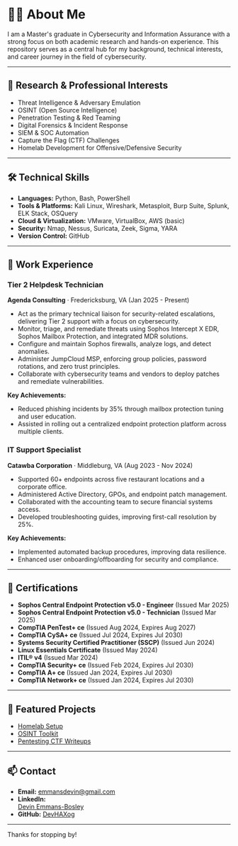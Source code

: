 # 👨‍💻 About Me

I am a Master's graduate in Cybersecurity and Information Assurance with a strong focus on both academic research and hands-on experience. This repository serves as a central hub for my background, technical interests, and career journey in the field of cybersecurity.

---

## 🔬 Research & Professional Interests

- Threat Intelligence & Adversary Emulation  
- OSINT (Open Source Intelligence)  
- Penetration Testing & Red Teaming  
- Digital Forensics & Incident Response  
- SIEM & SOC Automation  
- Capture the Flag (CTF) Challenges  
- Homelab Development for Offensive/Defensive Security

---

## 🛠️ Technical Skills

- **Languages:** Python, Bash, PowerShell  
- **Tools & Platforms:** Kali Linux, Wireshark, Metasploit, Burp Suite, Splunk, ELK Stack, OSQuery  
- **Cloud & Virtualization:** VMware, VirtualBox, AWS (basic)  
- **Security:** Nmap, Nessus, Suricata, Zeek, Sigma, YARA  
- **Version Control:** GitHub

---

## 📜 Work Experience

### Tier 2 Helpdesk Technician  
**Agenda Consulting** · Fredericksburg, VA (Jan 2025 - Present)

- Act as the primary technical liaison for security-related escalations, delivering Tier 2 support with a focus on cybersecurity.  
- Monitor, triage, and remediate threats using Sophos Intercept X EDR, Sophos Mailbox Protection, and integrated MDR solutions.  
- Configure and maintain Sophos firewalls, analyze logs, and detect anomalies.  
- Administer JumpCloud MSP, enforcing group policies, password rotations, and zero trust principles.  
- Collaborate with cybersecurity teams and vendors to deploy patches and remediate vulnerabilities.

**Key Achievements:**
- Reduced phishing incidents by 35% through mailbox protection tuning and user education.  
- Assisted in rolling out a centralized endpoint protection platform across multiple clients.

### IT Support Specialist  
**Catawba Corporation** · Middleburg, VA (Aug 2023 - Nov 2024)

- Supported 60+ endpoints across five restaurant locations and a corporate office.  
- Administered Active Directory, GPOs, and endpoint patch management.  
- Collaborated with the accounting team to secure financial systems access.  
- Developed troubleshooting guides, improving first-call resolution by 25%.

**Key Achievements:**
- Implemented automated backup procedures, improving data resilience.  
- Enhanced user onboarding/offboarding for security and compliance.

---

## 📜 Certifications

- **Sophos Central Endpoint Protection v5.0 - Engineer** (Issued Mar 2025)  
- **Sophos Central Endpoint Protection v5.0 - Technician** (Issued Mar 2025)  
- **CompTIA PenTest+ ce** (Issued Aug 2024, Expires Aug 2027)  
- **CompTIA CySA+ ce** (Issued Jul 2024, Expires Jul 2030)  
- **Systems Security Certified Practitioner (SSCP)** (Issued Jun 2024)  
- **Linux Essentials Certificate** (Issued May 2024)  
- **ITIL® v4** (Issued Mar 2024)  
- **CompTIA Security+ ce** (Issued Feb 2024, Expires Jul 2030)  
- **CompTIA A+ ce** (Issued Jan 2024, Expires Jul 2030)  
- **CompTIA Network+ ce** (Issued Jan 2024, Expires Jul 2030)

---

## 📂 Featured Projects

- [Homelab Setup](https://github.com/DevHAXog/homelab)  
- [OSINT Toolkit](https://github.com/DevHAXog/osint-tools)  
- [Pentesting CTF Writeups](https://github.com/DevHAXog/ctf-writeups)  

---

## 📫 Contact

- **Email:** emmansdevin@gmail.com
- **LinkedIn:** <div class="badge-base LI-profile-badge" data-locale="en_US" data-size="medium" data-theme="dark" data-type="VERTICAL" data-vanity="devin-emmans-bosley-491bb9203" data-version="v1"><a class="badge-base__link LI-simple-link" href="https://www.linkedin.com/in/devin-emmans-bosley-491bb9203?trk=profile-badge">Devin Emmans-Bosley</a></div>             
- **GitHub:** [DevHAXog](https://github.com/DevHAXog)

---

Thanks for stopping by!
